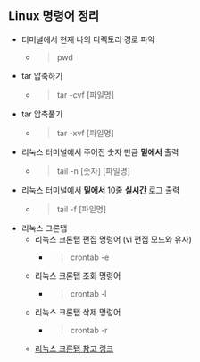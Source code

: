 ## Linux 명령어 정리

* 터미널에서 현재 나의 디렉토리 경로 파악
  * > pwd
* tar 압축하기
  * > tar -cvf [파일명]
* tar 압축풀기
  * > tar -xvf [파일명]
* 리눅스 터미널에서 주어진 숫자 만큼 __밑에서__ 출력
  * > tail -n [숫자] [파일명]
* 리눅스 터미널에서 __밑에서__ 10줄 __실시간__ 로그 출력
  * > tail -f [파일명]
* 리눅스 크론탭 
  * 리눅스 크론탭 편집 명령어 (vi 편집 모드와 유사)
    * > crontab -e
  * 리눅스 크론탭 조회 명령어
    * > crontab -l
  * 리눅스 크론탭 삭제 명렁어
    * > crontab -r 
  * [ 리눅스 크론탭 참고 링크 ](https://crontab.guru/)